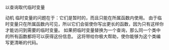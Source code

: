 以查询取代临时变量

动机
临时变量的问题在于：它们是暂时的，⽽且只能在所属函数内使⽤。
由于临时变量只在所属函数内可⻅，所以它们会驱使你写出更⻓的函数，因为只有这样你才能访问到需要的临时变量。
如果把临时变量替换为⼀个查询，那么同⼀个类中的所有函数都将可以获得这份信息。
这将带给你极⼤帮助，使你能够为这个类编写更清晰的代码。

